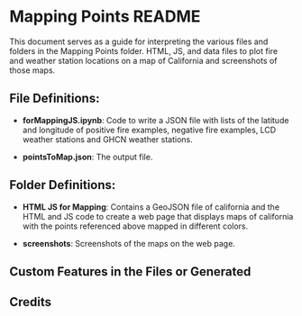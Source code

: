 # Mapping Points README

This document serves as a guide for interpreting the various files and folders in the Mapping Points folder. HTML, JS, and data files to plot fire and weather station locations on a map of California and screenshots of those maps.


## File Definitions:

- **forMappingJS.ipynb**: Code to write a JSON file with lists of the latitude and longitude of positive fire examples, negative fire examples, LCD weather stations and GHCN weather stations.

- **pointsToMap.json**: The output file.


## Folder Definitions:

- **HTML JS for Mapping**: Contains a GeoJSON file of california and the HTML and JS code to create a web page that displays maps of california with the points referenced above mapped in different colors.

- **screenshots**: Screenshots of the maps on the web page.


## Custom Features in the Files or Generated


## Credits





